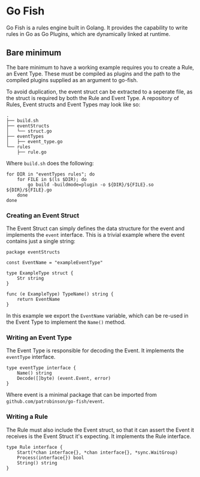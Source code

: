 # Go Fish

Go Fish is a rules engine built in Golang. It provides the capability to write rules in Go as Go Plugins, which are dynamically linked at runtime.

## Bare minimum

The bare minimum to have a working example requires you to create a Rule, an Event Type.
These must be compiled as plugins and the path to the compiled plugins supplied as an argument to go-fish.

To avoid duplication, the event struct can be extracted to a seperate file, as the struct is required by both the Rule and Event Type.
A repository of Rules, Event structs and Event Types may look like so:

```
.
├── build.sh
├── eventStructs
│   └── struct.go
├── eventTypes
│   ├── event_type.go
└── rules
    ├── rule.go

```

Where `build.sh` does the following:

```
for DIR in "eventTypes rules"; do
    for FILE in $(ls $DIR); do
        go build -buildmode=plugin -o ${DIR}/${FILE}.so ${DIR}/${FILE}.go
    done
done
```

### Creating an Event Struct

The Event Struct can simply defines the data structure for the event and implements the `event` interface. This is a trivial example where the event contains just a single string:

```
package eventStructs

const EventName = "exampleEventType"

type ExampleType struct {
	Str string
}

func (e ExampleType) TypeName() string {
	return EventName
}
```

In this example we export the `EventName` variable, which can be re-used in the Event Type to implement the `Name()` method.

### Writing an Event Type

The Event Type is responsible for decoding the Event. It implements the `eventType` interface.

```
type eventType interface {
	Name() string
	Decode([]byte) (event.Event, error)
}
```

Where event is a minimal package that can be imported from `github.com/patrobinson/go-fish/event`.

### Writing a Rule

The Rule must also include the Event struct, so that it can assert the Event it receives is the Event Struct it's expecting.
It implements the Rule interface.

```
type Rule interface {
	Start(*chan interface{}, *chan interface{}, *sync.WaitGroup)
	Process(interface{}) bool
	String() string
}
```
